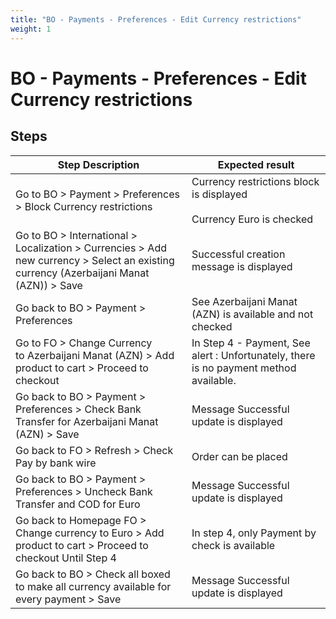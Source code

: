```yaml
---
title: "BO - Payments - Preferences - Edit Currency restrictions"
weight: 1
---
```


# BO - Payments - Preferences - Edit Currency restrictions
## Steps
| Step Description | Expected result |
| ----- | ----- |
| Go to BO > Payment > Preferences > Block Currency restrictions | Currency restrictions block is displayed<br><br>Currency Euro is checked |
| Go to BO > International > Localization > Currencies > Add new currency > Select an existing currency (Azerbaijani Manat (AZN)) > Save | Successful creation message is displayed |
| Go back to BO > Payment > Preferences | See Azerbaijani Manat (AZN) is available and not checked |
| Go to FO > Change Currency to Azerbaijani Manat (AZN) > Add product to cart > Proceed to checkout | In Step 4 - Payment, See alert : Unfortunately, there is no payment method available. |
| Go back to BO > Payment > Preferences > Check Bank Transfer for Azerbaijani Manat (AZN) > Save | Message Successful update is displayed |
| Go back to FO > Refresh > Check Pay by bank wire | Order can be placed |
| Go back to BO > Payment > Preferences > Uncheck Bank Transfer and COD for Euro | Message Successful update is displayed |
| Go back to Homepage FO > Change currency to Euro > Add product to cart > Proceed to checkout Until Step 4 | In step 4, only Payment by check is available |
| Go back to BO > Check all boxed to make all currency available for every payment > Save | Message Successful update is displayed |
